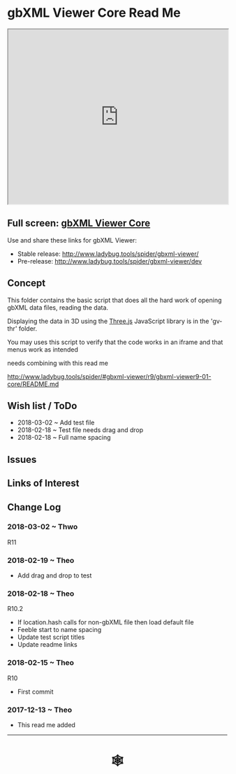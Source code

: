 <span style=display:none; >[You are now in a GitHub source code view - click this link to view Read Me file as a web page]( http://www.ladybug.tools/spider/index.html##https://rawgit.com/ladybug-tools/spider/master/gbxml-viewer/r11/gv-cor/README.md "View file as a web page." ) </span>

# gbXML Viewer Core Read Me


<iframe class=iframeReadMe src=http://www.ladybug.tools/spider/gbxml-viewer/r11/gv-cor/gv-cor.html width=100% height=400px >Iframes are not displayed on github.com</iframe>


## Full screen: [gbXML Viewer Core]( http://www.ladybug.tools/spider/gbxml-viewer/r11/gv-cor/gv-cor.html )

Use and share these links for gbXML Viewer:

* Stable release: <http://www.ladybug.tools/spider/gbxml-viewer/>
* Pre-release: <http://www.ladybug.tools/spider/gbxml-viewer/dev>


## Concept

This folder contains the basic script that does all the hard work of opening gbXML data files, reading the data.

Displaying the data in 3D using the [Three.js]( https://threejs.org ) JavaScript library is in the 'gv-thr' folder.

You may uses this script to verify that the code works in an iframe and that menus work as intended


needs combining with this read me

<http://www.ladybug.tools/spider/#gbxml-viewer/r9/gbxml-viewer9-01-core/README.md>


## Wish list / ToDo

* 2018-03-02 ~ Add test file
* 2018-02-18 ~ Test file needs drag and drop
* 2018-02-18 ~ Full name spacing


## Issues



## Links of Interest



## Change Log

### 2018-03-02 ~ Thwo

R11

### 2018-02-19 ~ Theo

* Add drag and drop to test

### 2018-02-18 ~ Theo

R10.2

* If location.hash calls for non-gbXML file then load default file
* Feeble start to name spacing
* Update test script titles
* Update readme links


### 2018-02-15 ~ Theo

R10
* First commit

### 2017-12-13 ~ Theo

* This read me added

***


# <center title="hello!" ><a href=javascript:window.scrollTo(0,0); style=text-decoration:none; > &#x1f578; </a></center>



